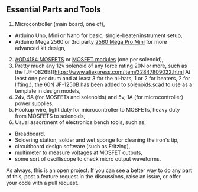 ## Essential Parts and Tools
1. Microcontroller (main board, one of),
  - Arduino Uno, Mini or Nano for basic, single-beater/instrument setup,
  - Arduino Mega 2560 or 3rd party [2560 Mega Pro Mini](https://www.aliexpress.com/item/32904052177.html) for more advanced kit design,
2. [AOD4184 MOSFETS](https://www.aosmd.com/res/datasheets/AOD4184A.pdf) or [MOSFET modules](https://lonelybinary.com/products/aod4184-40v-50a-mosfet-mos-module) (one per solenoid),
3. Pretty much any 12v solenoid of any force rating 20N or more, such as the [JF-0826B](https://www.aliexpress.com/item/32847809022.html At least one per drum and at least 3 for the hi-hats, 1 or 2 for beaters, 2 for lifting.), the 60N JF-1250B has been added to solenoids.scad to use as a template in design models,
4. 24v, 5A (for MOSFETs and solenoids) and 5v, 1A (for microcontroller) power supplies,
5. Hookup wire, light duty for microcontroller to MOSFETs, heavy duty from MOSFETS to solenoids,
6. Usual assortment of electronics bench tools, such as,
  - Breadboard,
  - Soldering station, solder and wet sponge for cleaning the iron's tip,
  - circuitboard design software (such as Fritzing),
  - multimeter to measure voltages at MOSFET outputs,
  - some sort of oscilliscope to check micro output waveforms.

As always, this is an open project. If you can see a better way to do any part of this, post a feature request in the discussions, raise an issue, or offer your code with a pull request.